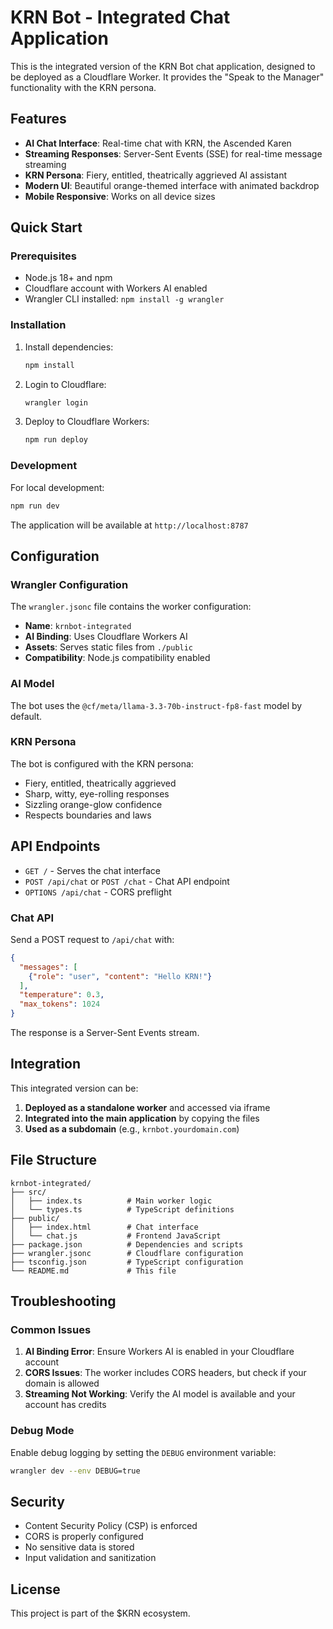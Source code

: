 # KRN Bot - Integrated Chat Application

This is the integrated version of the KRN Bot chat application, designed to be deployed as a Cloudflare Worker. It provides the "Speak to the Manager" functionality with the KRN persona.

## Features

- **AI Chat Interface**: Real-time chat with KRN, the Ascended Karen
- **Streaming Responses**: Server-Sent Events (SSE) for real-time message streaming
- **KRN Persona**: Fiery, entitled, theatrically aggrieved AI assistant
- **Modern UI**: Beautiful orange-themed interface with animated backdrop
- **Mobile Responsive**: Works on all device sizes

## Quick Start

### Prerequisites

- Node.js 18+ and npm
- Cloudflare account with Workers AI enabled
- Wrangler CLI installed: `npm install -g wrangler`

### Installation

1. Install dependencies:
   ```bash
   npm install
   ```

2. Login to Cloudflare:
   ```bash
   wrangler login
   ```

3. Deploy to Cloudflare Workers:
   ```bash
   npm run deploy
   ```

### Development

For local development:

```bash
npm run dev
```

The application will be available at `http://localhost:8787`

## Configuration

### Wrangler Configuration

The `wrangler.jsonc` file contains the worker configuration:

- **Name**: `krnbot-integrated`
- **AI Binding**: Uses Cloudflare Workers AI
- **Assets**: Serves static files from `./public`
- **Compatibility**: Node.js compatibility enabled

### AI Model

The bot uses the `@cf/meta/llama-3.3-70b-instruct-fp8-fast` model by default.

### KRN Persona

The bot is configured with the KRN persona:
- Fiery, entitled, theatrically aggrieved
- Sharp, witty, eye-rolling responses
- Sizzling orange-glow confidence
- Respects boundaries and laws

## API Endpoints

- `GET /` - Serves the chat interface
- `POST /api/chat` or `POST /chat` - Chat API endpoint
- `OPTIONS /api/chat` - CORS preflight

### Chat API

Send a POST request to `/api/chat` with:

```json
{
  "messages": [
    {"role": "user", "content": "Hello KRN!"}
  ],
  "temperature": 0.3,
  "max_tokens": 1024
}
```

The response is a Server-Sent Events stream.

## Integration

This integrated version can be:

1. **Deployed as a standalone worker** and accessed via iframe
2. **Integrated into the main application** by copying the files
3. **Used as a subdomain** (e.g., `krnbot.yourdomain.com`)

## File Structure

```
krnbot-integrated/
├── src/
│   ├── index.ts          # Main worker logic
│   └── types.ts          # TypeScript definitions
├── public/
│   ├── index.html        # Chat interface
│   └── chat.js           # Frontend JavaScript
├── package.json          # Dependencies and scripts
├── wrangler.jsonc        # Cloudflare configuration
├── tsconfig.json         # TypeScript configuration
└── README.md             # This file
```

## Troubleshooting

### Common Issues

1. **AI Binding Error**: Ensure Workers AI is enabled in your Cloudflare account
2. **CORS Issues**: The worker includes CORS headers, but check if your domain is allowed
3. **Streaming Not Working**: Verify the AI model is available and your account has credits

### Debug Mode

Enable debug logging by setting the `DEBUG` environment variable:

```bash
wrangler dev --env DEBUG=true
```

## Security

- Content Security Policy (CSP) is enforced
- CORS is properly configured
- No sensitive data is stored
- Input validation and sanitization

## License

This project is part of the $KRN ecosystem.
